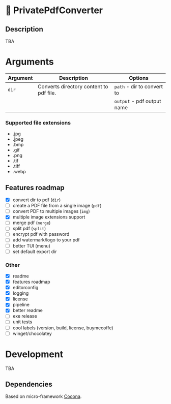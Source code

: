 # 🔎 PrivatePdfConverter

## Description

TBA

# Arguments

| Argument | Description                             | Options                    |
| -------- | --------------------------------------- | -------------------------- |
| `dir`    | Converts directory content to pdf file. | `path` - dir to convert to |
|          |                                         | `output` - pdf output name |

### Supported file extensions

- .jpg
- .jpeg
- .bmp
- .gif
- .png
- .tif
- .tiff
- .webp

## Features roadmap

- [x] convert dir to pdf (`dir`)
- [ ] create a PDF file from a single image (`pdf`)
- [ ] convert PDF to multiple images (`img`)
- [x] multiple image extensions support
- [ ] merge pdf (`merge`)
- [ ] split pdf (`split`)
- [ ] encrypt pdf with password
- [ ] add watermark/logo to your pdf
- [ ] better TUI (menu)
- [ ] set default export dir

### Other

- [x] readme
- [x] features roadmap
- [x] editorconfig
- [x] logging
- [x] license
- [x] pipeline
- [x] better readme
- [ ] exe release
- [ ] unit tests
- [ ] cool labels (version, build, license, buymecoffe)
- [ ] winget/chocolatey

# Development

TBA

## Dependencies

Based on micro-framework [Cocona](https://github.com/mayuki/Cocona).
